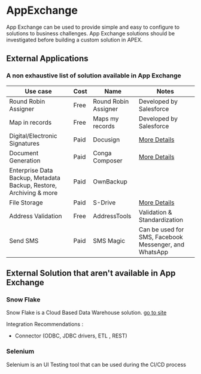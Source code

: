 # AppExchange

App Exchange can be used to provide simple and easy to configure to solutions to business challenges.
App Exchange solutions should be investigated before building a custom solution in APEX.

## External Applications

### A non exhaustive list of solution available in App Exchange

| Use case| Cost | Name| Notes|
|--|--|---|--|
| Round Robin Assigner  | Free| Round Robin Assigner    | Developed by Salesforce|
| Map in records | Free| Maps my records  | Developed by Salesforce|
| Digital/Electronic Signatures | Paid| Docusign  | [More Details](./ESignature.md)|
| Document Generation    | Paid| Conga Composer   | [More Details](./DocumentGeneration.md)|
| Enterprise Data Backup, Metadata Backup, Restore, Archiving & more | Paid | OwnBackup | |
| File Storage   | Paid| S-Drive   | [More Details](../Storage/FileStorage.md)|
| Address Validation| Free| AddressTools| Validation & Standardization   |
| Send SMS| Paid| SMS Magic | Can be used for SMS, Facebook Messenger, and WhatsApp |

## External Solution that aren't available in App Exchange


### Snow Flake
Snow Flake is a Cloud Based Data Warehouse solution. [go to site](https://www.snowflake.com/en/data-cloud/workloads/data-warehouse/)

Integration Recommendations : 
- Connector (ODBC, JDBC drivers, ETL , REST)


### Selenium 
Selenium is an UI Testing tool that can be used during the CI/CD process
